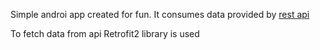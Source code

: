 Simple androi app created for fun. 
It consumes data provided by [rest api](https://github.com/staniakm/homeBudgetKotlinApi)    

To fetch data from api Retrofit2 library is used
